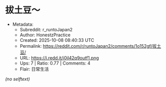 # 拔土豆～

- Metadata:
  - Subreddit: r_runtoJapan2
  - Author: HonestzPractice
  - Created: 2025-10-08 08:40:33 UTC
  - Permalink: https://reddit.com/r/runtoJapan2/comments/1o152gf/拔土豆/
  - URL: https://i.redd.it/i0jl42q9outf1.png
  - Ups: 7 | Ratio: 0.77 | Comments: 4
  - Flair: 日常生活

_(no selftext)_
